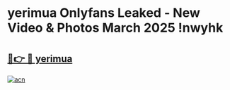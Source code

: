 # yerimua Onlyfans Leaked - New Video & Photos March 2025 !nwyhk

# <h2><a href="https://bmvf0p.iuczelnia.edu.pl?title=yerimua&ref=nwyhk">🔗👉 🔴 yerimua</a></h2>

[![acn](https://github.com/user-attachments/assets/0f9c940e-d8b0-45ae-aac7-cd30a18b3e1c)](https://bmvf0p.iuczelnia.edu.pl?title=yerimua&ref=nwyhk)

